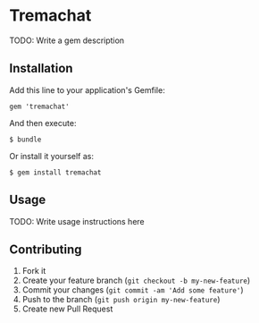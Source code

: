 # Tremachat

TODO: Write a gem description

## Installation

Add this line to your application's Gemfile:

    gem 'tremachat'

And then execute:

    $ bundle

Or install it yourself as:

    $ gem install tremachat

## Usage

TODO: Write usage instructions here

## Contributing

1. Fork it
2. Create your feature branch (`git checkout -b my-new-feature`)
3. Commit your changes (`git commit -am 'Add some feature'`)
4. Push to the branch (`git push origin my-new-feature`)
5. Create new Pull Request

